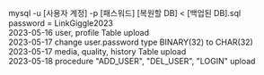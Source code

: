 mysql -u [사용자 계정] -p [패스워드] [복원할 DB] < [백업된 DB].sql </br>
password = LinkGiggle2023 </br>
2023-05-16 user, profile Table upload </br>
2023-05-17 change user.password type BINARY(32) to CHAR(32) </br>
2023-05-17 media, quality, history Table upload </br>
2023-05-18 procedure "ADD_USER", "DEL_USER", "LOGIN" upload </br>
